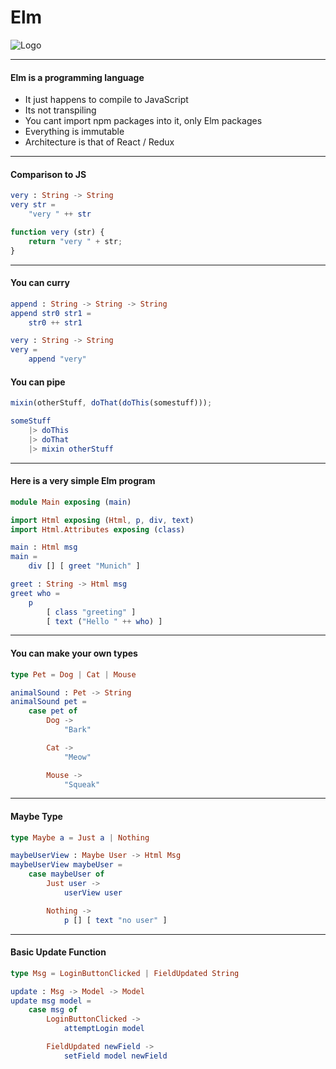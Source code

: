 # Elm

![Logo](https://upload.wikimedia.org/wikipedia/commons/thumb/f/f3/Elm_logo.svg/1200px-Elm_logo.svg.png)

---

#### Elm is a programming language

- It just happens to compile to JavaScript
- Its not transpiling
- You cant import npm packages into it, only Elm packages
- Everything is immutable
- Architecture is that of React / Redux

---

#### Comparison to JS
```elm
very : String -> String
very str =
	"very " ++ str
```
```javascript
function very (str) {
	return "very " + str;
}
```

---

#### You can curry
```elm
append : String -> String -> String
append str0 str1 =
	str0 ++ str1

very : String -> String
very =
	append "very"
```


#### You can pipe

```javascript
mixin(otherStuff, doThat(doThis(somestuff)));
```
```elm
someStuff
	|> doThis
	|> doThat
	|> mixin otherStuff
```
---

#### Here is a very simple Elm program

```elm
module Main exposing (main)

import Html exposing (Html, p, div, text)
import Html.Attributes exposing (class)

main : Html msg
main =
	div [] [ greet "Munich" ]

greet : String -> Html msg
greet who =
	p
		[ class "greeting" ]
		[ text ("Hello " ++ who) ]
```

---

#### You can make your own types
```elm
type Pet = Dog | Cat | Mouse

animalSound : Pet -> String
animalSound pet =
	case pet of
		Dog ->
			"Bark"

		Cat ->
			"Meow"

		Mouse ->
			"Squeak"
```

---

#### Maybe Type
```elm
type Maybe a = Just a | Nothing

maybeUserView : Maybe User -> Html Msg
maybeUserView maybeUser =
	case maybeUser of
		Just user ->
			userView user

		Nothing ->
			p [] [ text "no user" ]
```

---

#### Basic Update Function

```elm
type Msg = LoginButtonClicked | FieldUpdated String

update : Msg -> Model -> Model
update msg model =
	case msg of
		LoginButtonClicked ->
			attemptLogin model

		FieldUpdated newField ->
			setField model newField
```












